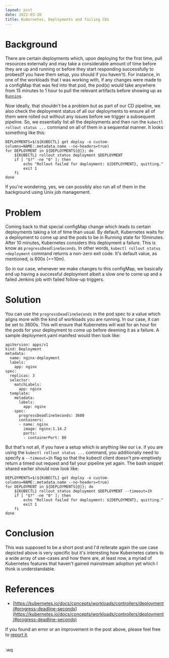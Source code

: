 ```yaml
---
layout: post
date: 2022-03-20
title: Kubernetes, Deployments and failing CDs
---
```


# Background
There are certain deployments which, upon deploying for the first time, pull resources externally and may take a considerable amount of time before they are up and running or before they start responding successfully to probes(If you have them setup, you should if you haven't). For instance, in one of the workloads that I was working with, if any changes were made to a configMap that was fed into that pod, the pod(s) would take anywhere from 15 minutes to 1 hour to pull the relevant artifacts before showing up as [`Running`](https://kubernetes.io/docs/concepts/workloads/pods/pod-lifecycle/#pod-phase).

Now ideally, that shouldn't be a problem but as part of our CD pipeline, we also check the deployment status of all our deployments to ensure all of them were rolled out without any issues before we trigger a subsequent pipeline. So, we essentially list all the deployments and then run the `kubectl rollout status ...` command on all of them in a sequential manner.  It looks something like this:

```
DEPLOYMENTS=$(${KUBECTL} get deploy -o custom-columns=NAME:.metadata.name --no-headers=true)
for DEPLOYMENT in ${DEPLOYMENTS[@]}; do
    ${KUBECTL} rollout status deployment $DEPLOYMENT
    if [ "$?" -ne "0" ]; then
        echo "Rollout failed for deployment: ${DEPLOYMENT}, quitting."
        exit 1
    fi
done
```

If you're wondering, yes, we can possibly also run all of them in the background using Unix job management.

# Problem
Coming back to that special configMap change which leads to certain deployments taking a lot of time than usual. By default, Kubernetes waits for a deployment to come up and the pods to be in Running state for 10minutes. After 10 minutes, Kubernetes considers this deployment a failure. This is know as `progressDeadlineSeconds`. In other words, `kubectl rollout status <deployment` command returns a non-zero exit code. It's default value, as mentioned, is 600s (==10m).

So in our case, whenever we make changes to this configMap, we basically end up having a successful deployment albeit a slow one to come up and a failed Jenkins job with failed follow-up triggers.


# Solution
You can use the `progressDeadlineSeconds` in the pod spec to a value which aligns more with the kind of workloads you are running. In our case, it can be set to 3600s. This will ensure that Kubernetes will wait for an hour for the pods for your deployment to come up before deeming it as a failure. A sample deployment.yaml manifest would then look like:

```
apiVersion: apps/v1
kind: Deployment
metadata:
  name: nginx-deployment
  labels:
    app: nginx
spec:
  replicas: 3
  selector:
    matchLabels:
      app: nginx
  template:
    metadata:
      labels:
        app: nginx
    spec:
      progressDeadlineSeconds: 3600
      containers:
      - name: nginx
        image: nginx:1.14.2
        ports:
        - containerPort: 80
```

But that's not all, if you have a setup which is anything like our i.e. if you are using the `kubectl rollout status ...` command, you additionally need to specify a `--timeout=1h` flag so that the kubectl client doesn't pre-emptively return a timed out request and fail your pipeline yet again. The bash snippet shared earlier should now look like:

```
DEPLOYMENTS=$(${KUBECTL} get deploy -o custom-columns=NAME:.metadata.name --no-headers=true)
for DEPLOYMENT in ${DEPLOYMENTS[@]}; do
    ${KUBECTL} rollout status deployment $DEPLOYMENT --timeout=1h
    if [ "$?" -ne "0" ]; then
        echo "Rollout failed for deployment: ${DEPLOYMENT}, quitting."
        exit 1
    fi
done
```


# Conclusion
This was supposed to be a short post and I'd reiterate again the use case depicted above is very specific but it's interesting how Kubernetes caters to a wide array of use-cases and how there are, at least now, a myriad of Kubernetes features that haven't gained mainstream adoption yet which I think is understandable.

# References
- [https://kubernetes.io/docs/concepts/workloads/controllers/deployment/#progress-deadline-seconds](https://kubernetes.io/docs/concepts/workloads/controllers/deployment/#progress-deadline-seconds)

If you found an error or an improvement in the post above, please feel free to [report it](https://github.com/danishprakash/danishpraka.sh/issues?q=is%3Aissue+is%3Aopen+sort%3Aupdated-desc).

<br>
:wq

